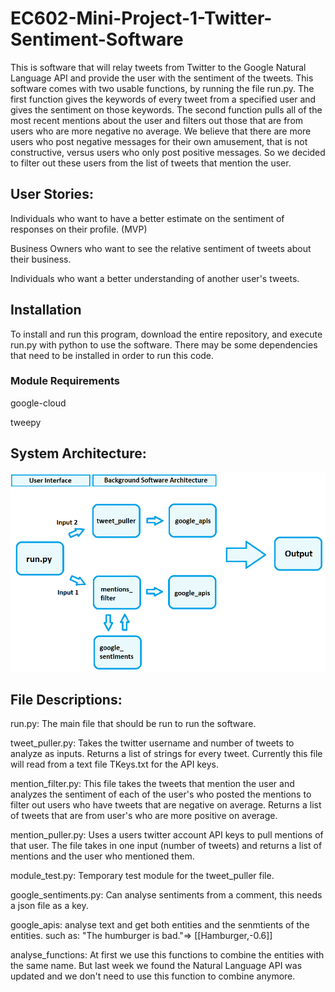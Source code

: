 # EC602-Mini-Project-1-Twitter-Sentiment-Software
This is software that will relay tweets from Twitter to the Google Natural Language API and provide the user with the sentiment of the tweets. This software comes with two usable functions, by running the file run.py. The first function gives the keywords of every tweet from a specified user and gives the sentiment on those keywords. The second function pulls all of the most recent mentions about the user and filters out those that are from users who are more negative no average. We believe that there are more users who post negative messages for their own amusement, that is not constructive, versus users who only post positive messages. So we decided to filter out these users from the list of tweets that mention the user. 

## User Stories:
Individuals who want to have a better estimate on the sentiment of responses on their profile. (MVP)

Business Owners who want to see the relative sentiment of tweets about their business.

Individuals who want a better understanding of another user's tweets. 

## Installation
To install and run this program, download the entire repository, and execute run.py with python to use the software. There may be some dependencies that need to be installed in order to run this code.

### Module Requirements
google-cloud

tweepy

## System Architecture:
![system architecture](https://github.com/sz64/EC601-Mini-Project-1-Twitter-Sentiment-Software/blob/master/architecture.png)

## File Descriptions:

run.py: The main file that should be run to run the software. 

tweet_puller.py: Takes the twitter username and number of tweets to analyze as inputs. Returns a list of strings for every tweet. Currently this file will read from a text file TKeys.txt for the API keys. 

mention_filter.py: This file takes the tweets that mention the user and analyzes the sentiment of each of the user's who posted the mentions to filter out users who have tweets that are negative on average. Returns a list of tweets that are from user's who are more positive on average. 

mention_puller.py: Uses a users twitter account API keys to pull mentions of that user. The file takes in one input (number of tweets) and returns a list of mentions and the user who mentioned them. 

module_test.py: Temporary test module for the tweet_puller file. 

google_sentiments.py: Can analyse sentiments from a comment, this needs a json file as a key.

google_apis: analyse text and get both entities and the senmtients of the entities.
        such as: "The humburger is bad."=> [[Hamburger,-0.6]]
        
analyse_functions: At first we use this functions to combine the entities with the same name. But last week we found the Natural Language API was updated and we don't need to use this function to combine anymore.



